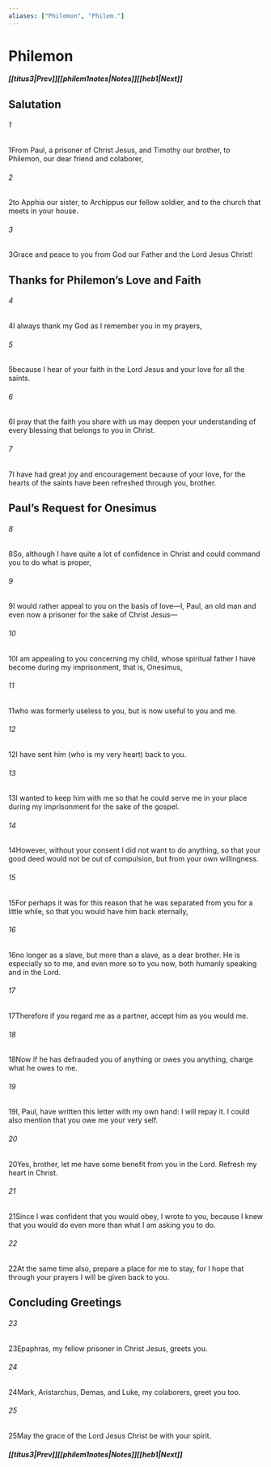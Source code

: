 ```yaml
---
aliases: ["Philemon", "Philem."]
---
```

# Philemon
##### <span class=arrow-left></span>[[titus3|Prev]]<span class=navigation-separator></span>[[philem1notes|Notes]]<span class=navigation-separator></span>[[heb1|Next]]<span class=arrow-right></span>
## Salutation
###### 1
<span class=verse-first>1</span>From Paul, a prisoner of Christ Jesus, and Timothy our brother, to Philemon, our dear friend and colaborer,
###### 2
<span class=verse-body>2</span>to Apphia our sister, to Archippus our fellow soldier, and to the church that meets in your house.
###### 3
<span class=verse-body>3</span>Grace and peace to you from God our Father and the Lord Jesus Christ!
## Thanks for Philemon’s Love and Faith
###### 4
<span class=verse-first>4</span>I always thank my God as I remember you in my prayers,
###### 5
<span class=verse-body>5</span>because I hear of your faith in the Lord Jesus and your love for all the saints.
###### 6
<span class=verse-body>6</span>I pray that the faith you share with us may deepen your understanding of every blessing that belongs to you in Christ.
###### 7
<span class=verse-body>7</span>I have had great joy and encouragement because of your love, for the hearts of the saints have been refreshed through you, brother.
## Paul’s Request for Onesimus
###### 8
<span class=verse-first>8</span>So, although I have quite a lot of confidence in Christ and could command you to do what is proper,
###### 9
<span class=verse-body>9</span>I would rather appeal to you on the basis of love—I, Paul, an old man and even now a prisoner for the sake of Christ Jesus—
###### 10
<span class=verse-body>10</span>I am appealing to you concerning my child, whose spiritual father I have become during my imprisonment, that is, Onesimus,
###### 11
<span class=verse-body>11</span>who was formerly useless to you, but is now useful to you and me.
###### 12
<span class=verse-body>12</span>I have sent him (who is my very heart) back to you.
###### 13
<span class=verse-body>13</span>I wanted to keep him with me so that he could serve me in your place during my imprisonment for the sake of the gospel.
###### 14
<span class=verse-body>14</span>However, without your consent I did not want to do anything, so that your good deed would not be out of compulsion, but from your own willingness.
###### 15
<span class=verse-body>15</span>For perhaps it was for this reason that he was separated from you for a little while, so that you would have him back eternally,
###### 16
<span class=verse-body>16</span>no longer as a slave, but more than a slave, as a dear brother. He is especially so to me, and even more so to you now, both humanly speaking and in the Lord.
<div class=paragraph-break></div>

###### 17
<span class=verse-first>17</span>Therefore if you regard me as a partner, accept him as you would me.
###### 18
<span class=verse-body>18</span>Now if he has defrauded you of anything or owes you anything, charge what he owes to me.
###### 19
<span class=verse-body>19</span>I, Paul, have written this letter with my own hand: I will repay it. I could also mention that you owe me your very self.
###### 20
<span class=verse-body>20</span>Yes, brother, let me have some benefit from you in the Lord. Refresh my heart in Christ.
<div class=paragraph-break></div>

###### 21
<span class=verse-first>21</span>Since I was confident that you would obey, I wrote to you, because I knew that you would do even more than what I am asking you to do.
<div class=paragraph-break></div>

###### 22
<span class=verse-first>22</span>At the same time also, prepare a place for me to stay, for I hope that through your prayers I will be given back to you.
## Concluding Greetings
###### 23
<span class=verse-first>23</span>Epaphras, my fellow prisoner in Christ Jesus, greets you.
###### 24
<span class=verse-body>24</span>Mark, Aristarchus, Demas, and Luke, my colaborers, greet you too.
<div class=paragraph-break></div>

###### 25
<span class=verse-first>25</span>May the grace of the Lord Jesus Christ be with your spirit.
##### <span class=arrow-left></span>[[titus3|Prev]]<span class=navigation-separator></span>[[philem1notes|Notes]]<span class=navigation-separator></span>[[heb1|Next]]<span class=arrow-right></span>